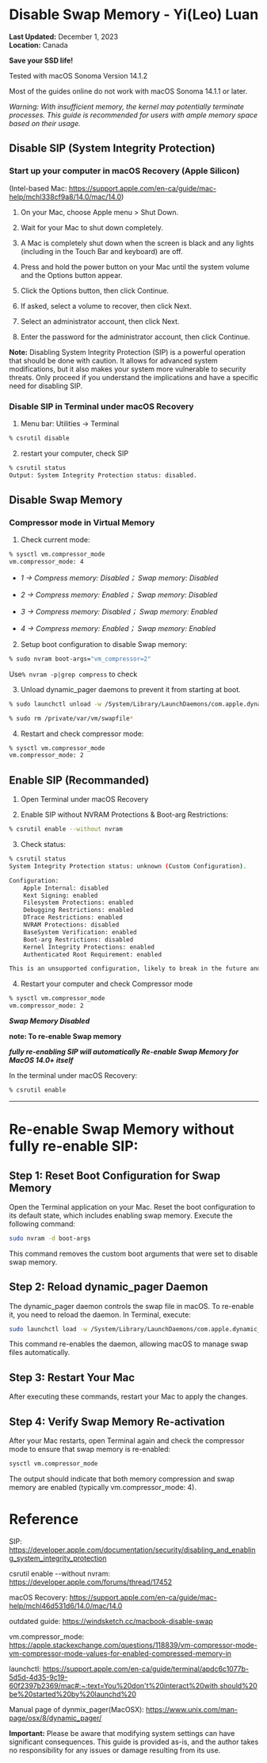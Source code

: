 # Disable Swap Memory - Yi(Leo) Luan

**Last Updated:** December 1, 2023  
**Location:** Canada

**Save your SSD life!**

Tested with macOS Sonoma Version 14.1.2

Most of the guides online do not work with macOS Sonoma 14.1.1 or later.

*Warning: With insufficient memory, the kernel may potentially terminate processes. This guide is recommended for users with ample memory space based on their usage.*
	
## Disable SIP (System Integrity Protection)

### Start up your computer in macOS Recovery (Apple Silicon)
(Intel-based Mac: https://support.apple.com/en-ca/guide/mac-help/mchl338cf9a8/14.0/mac/14.0)

1. On your Mac, choose Apple menu > Shut Down.

2. Wait for your Mac to shut down completely.

3. A Mac is completely shut down when the screen is black and any lights (including in the Touch Bar and keyboard) are off.

4. Press and hold the power button on your Mac until the system volume and the Options button appear.

5. Click the Options button, then click Continue.

6. If asked, select a volume to recover, then click Next.

7. Select an administrator account, then click Next.

8. Enter the password for the administrator account, then click Continue.


**Note:** Disabling System Integrity Protection (SIP) is a powerful operation that should be done with caution. It allows for advanced system modifications, but it also makes your system more vulnerable to security threats. Only proceed if you understand the implications and have a specific need for disabling SIP.

### Disable SIP in Terminal under macOS Recovery

1. Menu bar: Utilities -> Terminal
```bash
% csrutil disable    
```
2. restart your computer, check SIP
```bash
% csrutil status  
Output: System Integrity Protection status: disabled.
```
## Disable Swap Memory

### Compressor mode in Virtual Memory
1. Check current mode:
```bash
% sysctl vm.compressor_mode
vm.compressor_mode: 4
```

  * *1 -> Compress memory: Disabled； Swap memory: Disabled*

  * *2 -> Compress memory: Enabled； Swap memory: Disabled*

  * *3 -> Compress memory: Disabled； Swap memory: Enabled*

  * *4 -> Compress memory: Enabled； Swap memory: Enabled*

2. Setup boot configuration to disable Swap memory:
```bash
% sudo nvram boot-args="vm_compressor=2"
```
Use```% nvram -p|grep compress``` to check

3. Unload dynamic_pager daemons to prevent it from starting at boot.
```bash
% sudo launchctl unload -w /System/Library/LaunchDaemons/com.apple.dynamic_pager.plist

% sudo rm /private/var/vm/swapfile*
```
4. Restart and check compressor mode:
```bash
% sysctl vm.compressor_mode
vm.compressor_mode: 2
```

## Enable SIP (Recommanded)
1. Open Terminal under macOS Recovery

2. Enable SIP without NVRAM Protections	& Boot-arg Restrictions:
```bash
% csrutil enable --without nvram
```

3. Check status:
```bash
% csrutil status
System Integrity Protection status: unknown (Custom Configuration).

Configuration:
	Apple Internal: disabled
	Kext Signing: enabled
	Filesystem Protections: enabled
	Debugging Restrictions: enabled
	DTrace Restrictions: enabled
	NVRAM Protections: disabled
	BaseSystem Verification: enabled
	Boot-arg Restrictions: disabled
	Kernel Integrity Protections: enabled
	Authenticated Root Requirement: enabled

This is an unsupported configuration, likely to break in the future and leave your machine in an unknown state.
```

4. Restart your computer and check Compressor mode
```bash
% sysctl vm.compressor_mode    
vm.compressor_mode: 2
```

***Swap Memory Disabled***

**note: To re-enable Swap memory**

***fully re-enabling SIP will automatically Re-enable Swap Memory for MacOS 14.0+ itself***

In the terminal under macOS Recovery:
```bash
% csrutil enable
```
---

# Re-enable Swap Memory without fully re-enable SIP:

## Step 1: Reset Boot Configuration for Swap Memory

Open the Terminal application on your Mac.
Reset the boot configuration to its default state, which includes enabling swap memory. Execute the following command:

```bash
sudo nvram -d boot-args
```

This command removes the custom boot arguments that were set to disable swap memory.

## Step 2: Reload dynamic_pager Daemon

The dynamic_pager daemon controls the swap file in macOS. To re-enable it, you need to reload the daemon. In Terminal, execute:

```bash
sudo launchctl load -w /System/Library/LaunchDaemons/com.apple.dynamic_pager.plist
```

This command re-enables the daemon, allowing macOS to manage swap files automatically.

## Step 3: Restart Your Mac

After executing these commands, restart your Mac to apply the changes.

## Step 4: Verify Swap Memory Re-activation

After your Mac restarts, open Terminal again and check the compressor mode to ensure that swap memory is re-enabled:

```bash
sysctl vm.compressor_mode
```

The output should indicate that both memory compression and swap memory are enabled (typically vm.compressor_mode: 4).


# Reference
SIP: https://developer.apple.com/documentation/security/disabling_and_enabling_system_integrity_protection

csrutil enable --without nvram: https://developer.apple.com/forums/thread/17452

macOS Recovery: https://support.apple.com/en-ca/guide/mac-help/mchl46d531d6/14.0/mac/14.0

outdated guide: https://windsketch.cc/macbook-disable-swap

vm.compressor_mode: https://apple.stackexchange.com/questions/118839/vm-compressor-mode-vm-compressor-mode-values-for-enabled-compressed-memory-in

launchctl: https://support.apple.com/en-ca/guide/terminal/apdc6c1077b-5d5d-4d35-9c19-60f2397b2369/mac#:~:text=You%20don't%20interact%20with,should%20be%20started%20by%20launchd%20

Manual page of dynmix_pager(MacOSX): https://www.unix.com/man-page/osx/8/dynamic_pager/

**Important:** Please be aware that modifying system settings can have significant consequences. This guide is provided as-is, and the author takes no responsibility for any issues or damage resulting from its use.
